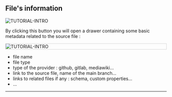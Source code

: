 
## File's information

<div>
  <img
    alt="TUTORIAL-INTRO"
    src="https://raw.githubusercontent.com/multi-coop/gitribute-documentation-content/main/images/tutorial/commented/tutorial-03.png"
    />
</div>

By clicking this button you will open a drawer containing some basic metadata related to the source file : 

<div style="border: thin solid lightgrey;">
  <img 
    alt="TUTORIAL-INTRO"
    src="https://raw.githubusercontent.com/multi-coop/gitribute-documentation-content/main/images/tutorial/actions-file_infos.png"
    />
</div>

- file name
- file type
- type of the provider : github, gitlab, mediawiki...
- link to the source file, name of the main branch...
- links to related files if any : schema, custom properties...
- ...

---
